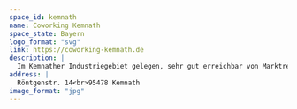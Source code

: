```yaml
---
space_id: kemnath
name: Coworking Kemnath
space_state: Bayern
logo_format: "svg"
link: https://coworking-kemnath.de
description: |
  Im Kemnather Industriegebiet gelegen, sehr gut erreichbar von Marktredwitz, Bayreuth, Weiden und Amberg, findet Ihr unser neues Coworking-Space. In einer schicken Industriehalle, die schon seit über 40 Jahren verschiedene Firmen beherbergte, stehen Euch kreative und innovative Räume und Orte zur Verfügung.
address: |
  Röntgenstr. 14<br>95478 Kemnath
image_format: "jpg"
---
```

